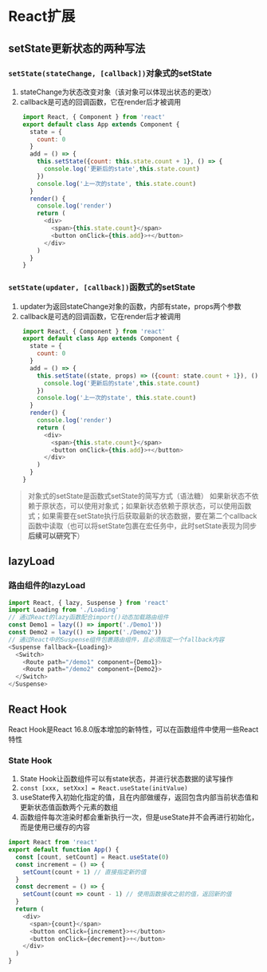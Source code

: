 # React扩展

## setState更新状态的两种写法
### `setState(stateChange, [callback])`对象式的setState
   1. stateChange为状态改变对象（该对象可以体现出状态的更改）
   2. callback是可选的回调函数，它在render后才被调用
```js
    import React, { Component } from 'react'
    export default class App extends Component {
      state = {
        count: 0
      }
      add = () => {
        this.setState({count: this.state.count + 1}, () => {
          console.log('更新后的state',this.state.count)
        })
        console.log('上一次的state', this.state.count)
      }
      render() {
        console.log('render')
        return (
          <div>
            <span>{this.state.count}</span>
            <button onClick={this.add}>+</button>
          </div>
        )
      }
    }
```
### `setState(updater, [callback])`函数式的setState
   1. updater为返回stateChange对象的函数，内部有state，props两个参数
   2. callback是可选的回调函数，它在render后才被调用

```js
    import React, { Component } from 'react'
    export default class App extends Component {
      state = {
        count: 0
      }
      add = () => {
        this.setState((state, props) => ({count: state.count + 1}), () => {
          console.log('更新后的state',this.state.count)
        })
        console.log('上一次的state', this.state.count)
      }
      render() {
        console.log('render')
        return (
          <div>
            <span>{this.state.count}</span>
            <button onClick={this.add}>+</button>
          </div>
        )
      }
    }
```

> 对象式的setState是函数式setState的简写方式（语法糖）
> 如果新状态不依赖于原状态，可以使用对象式；如果新状态依赖于原状态，可以使用函数式；如果需要在setState执行后获取最新的状态数据，要在第二个callback函数中读取（也可以将setState包裹在宏任务中，此时setState表现为同步 **后续可以研究下**）

## lazyLoad
### 路由组件的lazyLoad
```js
import React, { lazy, Suspense } from 'react'
import Loading from './Loading'
// 通过React的lazy函数配合import()动态加载路由组件
const Demo1 = lazy(() => import('./Demo1'))
const Demo2 = lazy(() => import('./Demo2'))
// 通过React中的Suspense组件包裹路由组件，且必须指定一个fallback内容
<Suspense fallback={Loading}>
  <Switch>
    <Route path="/demo1" component={Demo1}>
    <Route path="/demo2" component={Demo2}>
  </Switch>
</Suspense>
```

## React Hook
React Hook是React 16.8.0版本增加的新特性，可以在函数组件中使用一些React特性
### State Hook
1. State Hook让函数组件可以有state状态，并进行状态数据的读写操作
2. `const [xxx, setXxx] = React.useState(initValue)`
3. useState传入初始化指定的值，且在内部做缓存，返回包含内部当前状态值和更新状态值函数两个元素的数组
4. 函数组件每次渲染时都会重新执行一次，但是useState并不会再进行初始化，而是使用已缓存的内容
```js
import React from 'react'
export default function App() {
  const [count, setCount] = React.useState(0)
  const increment = () => {
    setCount(count + 1) // 直接指定新的值
  }
  const decrement = () => {
    setCount(count => count - 1) // 使用函数接收之前的值，返回新的值
  }
  return (
    <div>
      <span>{count}</span>
      <button onClick={increment}>+</button>
      <button onClick={decrement}>+</button>
    </div>
  )
}
```